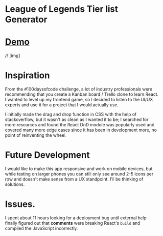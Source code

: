 # League of Legends Tier list Generator

# [Demo](https://ericgip.github.io/LolTierListGen/)

// [img]

# Inspiration

From the #100daysofcode challenge, a lot of industry professionals were recommending that you create a Kanban board / Trello clone to learn React. I wanted to level up my frontend game, so I decided to listen to the UI/UX experts and use it for a project that I would actually use.

I initially made the drag and drop function in CSS with the help of stackoverflow, but it wasn't as clean as I wanted it to be; I searched for more resources and found the React DnD module was popularly used and covered many more edge cases since it has been in development more, no point of reinventing the wheel.

# Future Development

I would like to make this app responsive and work on mobile devices, but while testing on larger phones you can still only see around 2-5 icons per row and doesn't make sense from a UX standpoint. I'll be thinking of solutions.

# Issues. 

I spent about 11 hours looking for a deployment bug until external help finally figured out that **comments** were breaking React's `build` and compiled the JavaScript incorrectly. 
